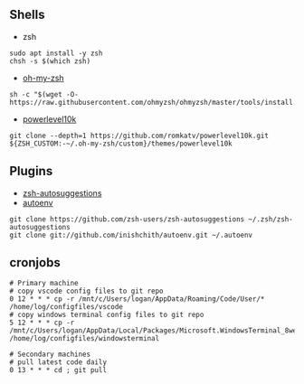 ## Shells

- zsh

```
sudo apt install -y zsh
chsh -s $(which zsh)
```
- [oh-my-zsh](https://github.com/ohmyzsh/ohmyzsh)
```
sh -c "$(wget -O- https://raw.githubusercontent.com/ohmyzsh/ohmyzsh/master/tools/install.sh)"
```
- [powerlevel10k](https://github.com/romkatv/powerlevel10k)
```
git clone --depth=1 https://github.com/romkatv/powerlevel10k.git ${ZSH_CUSTOM:-~/.oh-my-zsh/custom}/themes/powerlevel10k
```

## Plugins
- [zsh-autosuggestions](https://github.com/zsh-users/zsh-autosuggestions)
- [autoenv](https://github.com/inishchith/autoenv)
```
git clone https://github.com/zsh-users/zsh-autosuggestions ~/.zsh/zsh-autosuggestions
git clone git://github.com/inishchith/autoenv.git ~/.autoenv
```


## cronjobs

```
# Primary machine
# copy vscode config files to git repo
0 12 * * * cp -r /mnt/c/Users/logan/AppData/Roaming/Code/User/* /home/log/configfiles/vscode
# copy windows terminal config files to git repo
5 12 * * * cp -r /mnt/c/Users/logan/AppData/Local/Packages/Microsoft.WindowsTerminal_8wekyb3d8bbwe/LocalState/* /home/log/configfiles/windowsterminal
```

```
# Secondary machines
# pull latest code daily
0 13 * * * cd ; git pull

```